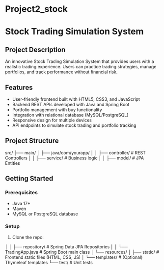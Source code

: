 # Project2_stock
# Stock Trading Simulation System

## Project Description
An innovative Stock Trading Simulation System that provides users with a realistic trading experience. Users can practice trading strategies, manage portfolios, and track performance without financial risk.

## Features
- User-friendly frontend built with HTML5, CSS3, and JavaScript
- Backend REST APIs developed with Java and Spring Boot
- Portfolio management with buy functionality
- Integration with relational database (MySQL/PostgreSQL)
- Responsive design for multiple devices
- API endpoints to simulate stock trading and portfolio tracking

## Project Structure
src/
├── main/
│ ├── java/com/yourapp/
│ │ ├── controller/ # REST Controllers
│ │ ├── service/ # Business logic
│ │ ├── model/ # JPA Entities
## Getting Started

### Prerequisites
- Java 17+
- Maven
- MySQL or PostgreSQL database

### Setup

1. Clone the repo:

│ │ ├── repository/ # Spring Data JPA Repositories
│ │ └── TradingApp.java # Spring Boot main class
│ └── resources/
│ ├── static/ # Frontend static files (HTML, CSS, JS)
│ └── templates/ # (Optional) Thymeleaf templates
└── test/ # Unit tests
